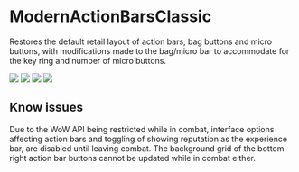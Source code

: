 # ModernActionBarsClassic
Restores the default retail layout of action bars, bag buttons and micro buttons, with modifications made to the bag/micro bar to accommodate for the key ring and number of micro buttons.

![](images/1.jpg)
![](images/2.jpg)
![](images/3.jpg)
![](images/4.jpg)

## Know issues
Due to the WoW API being restricted while in combat, interface options affecting action bars and toggling of showing reputation as the experience bar, are disabled until leaving combat. The background grid of the bottom right action bar buttons cannot be updated while in combat either.
